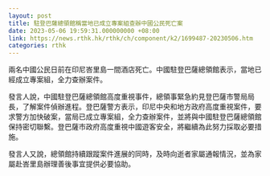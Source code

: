 ```yaml
---
layout: post
title: 駐登巴薩總領館稱當地已成立專案組查辦中國公民死亡案
date: 2023-05-06 19:59:31.000000000 +08:00
link: https://news.rthk.hk/rthk/ch/component/k2/1699487-20230506.htm
categories: rthk
---
```


兩名中國公民日前在印尼峇里島一間酒店死亡。中國駐登巴薩總領館表示，當地已經成立專案組，全力查辦案件。

發言人說，中國駐登巴薩總領館高度重視事件，總領事緊急約見登巴薩市警局局長，了解案件偵辦進程。登巴薩警方表示，印尼中央和地方政府高度重視案件，要求警方加快破案，當局已成立專案組，全力查辦案件，並將與中國駐登巴薩總領館保持密切聯繫。登巴薩市政府高度重視中國遊客安全，將繼續為此努力採取必要措施。

發言人又說，總領館持續跟蹤案件進展的同時，及時向逝者家屬通報情況，並為家屬赴峇里島辦理善後事宜提供必要協助。
